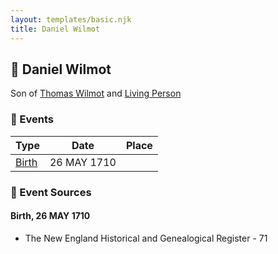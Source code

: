 ```yaml
---
layout: templates/basic.njk
title: Daniel Wilmot
---
```

## 🔵 Daniel Wilmot

Son of [Thomas Wilmot](/people/3/36930663) and [Living Person](/people/1/19292651)

### 📆 Events

Type | Date | Place
------ | ------ | ------
[Birth](#event-8ca86523-cdb9-4708-9ec8-5ac0cc8c3537) | 26 MAY 1710 |

### 📰 Event Sources

#### <a id="event-8ca86523-cdb9-4708-9ec8-5ac0cc8c3537"></a> Birth, 26 MAY 1710
* The New England Historical and Genealogical Register  - 71